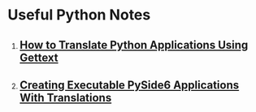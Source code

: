 # Useful Python Notes
1. ## [How to Translate Python Applications Using Gettext](notes/How_to_Translate_Python_Applications_Using_Gettext.md.md)
2. ## [Creating Executable PySide6 Applications With Translations](notes/Creating_Executable_PySide6_Applications_With_Translations.md.md)